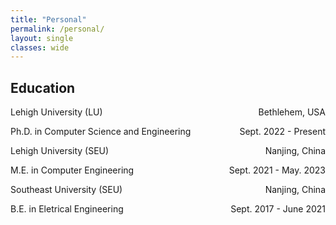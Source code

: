 ```yaml
---
title: "Personal"
permalink: /personal/
layout: single
classes: wide
---
```


## Education	
<p style="text-align:left;">Lehigh University (LU)<span style="float:right;">Bethlehem, USA</span></p>
<p style="text-align:left;">Ph.D. in Computer Science and Engineering <span style="float:right;">Sept. 2022 - Present</span></p>

<p style="text-align:left;">Lehigh University (SEU)<span style="float:right;">Nanjing, China</span></p>
<p style="text-align:left;">M.E. in Computer Engineering <span style="float:right;">Sept. 2021 - May. 2023</span></p>

<p style="text-align:left;">Southeast University (SEU)<span style="float:right;">Nanjing, China</span></p>
<p style="text-align:left;">B.E. in Eletrical Engineering <span style="float:right;">Sept. 2017 - June 2021</span></p>

